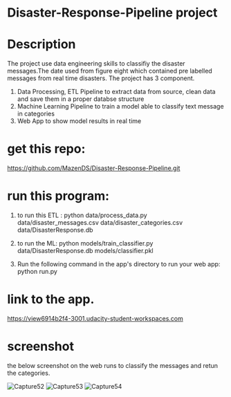 # Disaster-Response-Pipeline project


# Description
The project use data engineering skills to classifiy the disaster messages.The date used from figure eight which contained pre labelled messages from real time disasters. 
The project has 3 component. 
1. Data Processing, ETL Pipeline to extract data from source, clean data and save them in a proper databse structure
2. Machine Learning Pipeline to train a model able to classify text message in categories
3. Web App to show model results in real time


# get this repo:
https://github.com/MazenDS/Disaster-Response-Pipeline.git

# run this program: 
  1. to run this ETL :
   python data/process_data.py data/disaster_messages.csv data/disaster_categories.csv data/DisasterResponse.db
  2. to run the ML:
   python models/train_classifier.py data/DisasterResponse.db models/classifier.pkl
  
  3. Run the following command in the app's directory to run your web app:
   python run.py
   
   # link to the app.
   https://view6914b2f4-3001.udacity-student-workspaces.com
   
   # screenshot
the below screenshot on the web runs to classify the messages and retun the categories. 

![Capture52](https://user-images.githubusercontent.com/55158582/71307738-c8c3d300-2403-11ea-8bc7-b5e42db597bc.PNG)
![Capture53](https://user-images.githubusercontent.com/55158582/71308070-abddce80-2408-11ea-9234-0b66acfc8afa.PNG)
![Capture54](https://user-images.githubusercontent.com/55158582/71308084-e47da800-2408-11ea-94e7-c2d1bd6dabc6.PNG)   
   


